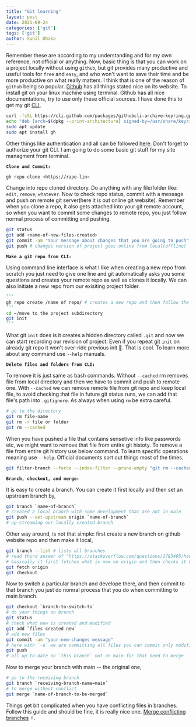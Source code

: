 ```yaml
---
title: "Git learning"
layout: post
date: 2021-09-24
categories: ['git']
tags: ['git']
author: Sunil Dhaka
---
```


Remember these are according to my understanding and for my own reference, not official or anything. Now, basic thing is that you can work on a project locally without using `github`, but git provides many productive and useful tools for `free` and `easy`, and who won't want to save their time and be more productive on what really matters. I think that is one of the reason of `github` being so popular. [Github](https://github.com/) has all things stated nice on its website. To install git on your linux machine using terminal. Github has all nice documentations, try to use only these official sources. I have done this to get my git [CLI](https://github.com/cli/cli/blob/trunk/docs/install_linux.md),
```bash
curl -fsSL https://cli.github.com/packages/githubcli-archive-keyring.gpg | sudo gpg --dearmor -o /usr/share/keyrings/githubcli-archive-keyring.gpg
echo "deb [arch=$(dpkg --print-architecture) signed-by=/usr/share/keyrings/githubcli-archive-keyring.gpg] https://cli.github.com/packages stable main" | sudo tee /etc/apt/sources.list.d/github-cli.list > /dev/null
sudo apt update
sudo apt install gh
```

Other things like authentication and all can be followed [here](https://docs.github.com/en/get-started/quickstart/set-up-git). Don't forget to authorize your git CLI. I am going to do some basic git stuff for my site managment from terminal.

**`Clone and Commit:`**
```bash
gh repo clone <https://rapo-lin>
```
Change into repo cloned directory. Do anything with any file/folder like: `edit`, `remove`, `whatever`. Now to check repo status, commit with a message and push on remote git server(here it is out online git website). Remember when you clone a repo, it also gets attached into your git remote account, so when you want to commit some changes to remote repo, you just follow normal process of committing and pushing.

```bash
git status
git add <name-of-new-files-created>
git commit -am "Your message about changes that you are going to push"
git push # changes version of project goes online from local(offline) 
```

**`Make a git repo from CLI:`**

Using command line interface is what I like when creating a new repo from scratch you just need to give one line and git automatically asks you some questions and creates your remote repo as well as clones it locally. We can also initiate a new repo from our exisiting project folder.
````bash
```
gh repo create /name of repo/ # creates a new repo and then follow the prompt #
```
cd ~/move to the project subdirectory
git init
```
````
What git `init` does is it creates a hidden directory called `.git` and now we can start recording our revision of project. Even if you repeat git `init` on already git repo it won't over-ride previous init 👾. That is cool. To learn more about any command use `--help` manuals.

**`Delete files and folders from CLI:`**

To remove it is just same as bash commands. Without `--cached` rm removes file from local directory and then we have to commit and push to remote one. With `--cached` we can remove remote file from git repo and keep local file, to avoid checking that file in future git status runs, we can add that file's path into `.gitignore`. As always when using `rm` be extra careful.
```bash
# go to the directory 
git rm file-name
git rm -r file or folder
git rm --cached 
```
When you have pushed a file that contains sensetive info like passwords etc, we might want to remove that file from entire git histoty. To remove a file from entire git history use below command. To learn specific operations meaning use `--help`. Official documents sort out things most of the times.
```bash
git filter-branch --force --index-filter --prune-empty "git rm --cached --ignore-unmatch <path_to_file>" HEAD
```

**`Branch, checkout, and merge:`**

It is easy to create a branch. You can create it first locally and then set an upstream branch by,
```bash
git branch `name-of-branch`
# created a local branch with some development that are not in main
git push --set-upstream origin `name-of-branch`
# up-streaming our locally created branch
```
Other way around, is not that simple: first create a new branch on github website repo and then make it local,
```bash
git branch --list # lists all branches
# read third answer of "https://stackoverflow.com/questions/1783405/how-do-i-check-out-a-remote-git-branch", 
# basically it first fetches what is new on origin and then checks it out
git fetch origin
git checkout
```
Now to switch a particular branch and develope there, and then commit to that branch you just do nomral process that you do when committing to main branch.
```bash
git checkout `branch-to-switch-to`
# do your things on branch
git status
# check what new is created and modified
git add `files created new`
# add new files
git commit -am "your-new-changes message"
# here with `-a` we are committing all files you can commit only modified ones by specifing
git push
# all up-to-date on `this branch` not on main for that need to merge
```

Now to merge your branch with main -- the original one,
```bash
# go to the receiving branch
git branch `receiving-branch-name=main`
# to merge without conflict
git merge `name-of-branch-to-be-merged`
```

Things get bit complicated when you have conflicting files in branches. Follow this guide and should be fine, it is really nice one. [Merge conflicting branches](https://www.atlassian.com/git/tutorials/using-branches/merge-conflicts) ☿.